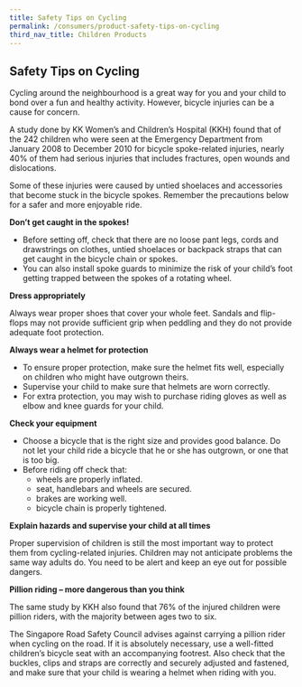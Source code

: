 ```yaml
---
title: Safety Tips on Cycling
permalink: /consumers/product-safety-tips-on-cycling
third_nav_title: Children Products
---
```

## Safety Tips on Cycling
Cycling around the neighbourhood is a great way for you and your child to bond over a fun and healthy activity. However, bicycle injuries can be a cause for concern.

A study done by KK Women’s and Children’s Hospital (KKH) found that of the 242 children who were seen at the Emergency Department from January 2008 to December 2010 for bicycle spoke-related injuries, nearly 40% of them had serious injuries that includes fractures, open wounds and dislocations.

Some of these injuries were caused by untied shoelaces and accessories that become stuck in the bicycle spokes. Remember the precautions below for a safer and more enjoyable ride.

**Don’t get caught in the spokes!**
* Before setting off, check that there are no loose pant legs, cords and drawstrings on clothes, untied shoelaces or backpack straps that can get caught in the bicycle chain or spokes.
* You can also install spoke guards to minimize the risk of your child’s foot getting trapped between the spokes of a rotating wheel.

**Dress appropriately**

Always wear proper shoes that cover your whole feet. Sandals and flip-flops may not provide sufficient grip when peddling and they do not provide adequate foot protection.

**Always wear a helmet for protection**
* To ensure proper protection, make sure the helmet fits well, especially on children who might have outgrown theirs.
* Supervise your child to make sure that helmets are worn correctly.
* For extra protection, you may wish to purchase riding gloves as well as elbow and knee guards for your child.

**Check your equipment**
* Choose a bicycle that is the right size and provides good balance. Do not let your child ride a bicycle that he or she has outgrown, or one that is too big.
* Before riding off check that:
  * wheels are properly inflated.
  * seat, handlebars and wheels are secured.
  * brakes are working well.
  * bicycle chain is properly tightened.

**Explain hazards and supervise your child at all times**

Proper supervision of children is still the most important way to protect them from cycling-related injuries. Children may not anticipate problems the same way adults do. You need to be alert and keep an eye out for possible dangers.

**Pillion riding – more dangerous than you think**

The same study by KKH also found that 76% of the injured children were pillion riders, with the majority between ages two to six.

The Singapore Road Safety Council advises against carrying a pillion rider when cycling on the road. If it is absolutely necessary, use a well-fitted children’s bicycle seat with an accompanying footrest. Also check that the buckles, clips and straps are correctly and securely adjusted and fastened, and make sure that your child is wearing a helmet when riding with you.
